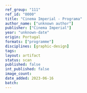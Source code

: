 ```yaml
---
ref_group: "111"
ref_id: "0000"
title: "Cinema Imperial - Programa"
author_name: ["unknown author"]
publisher: ["Cinema Imperial"]
year: "unknown-date"
origin: Portugal
formats: ["programme"]
disciplines: [graphic-design]
tags:
layout: artifact
status: scan
published: false
int_published: false
image_count:
date_added: 2023-06-16
batch:
---
```


